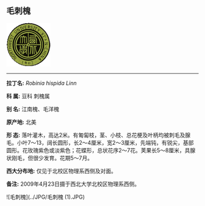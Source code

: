 ## 毛刺槐

![西北大学校园网络植物志](../JPG/nwu.gif)

---

**拉丁名:**  _Robinia hispida Linn_

**科 属:** 豆科 刺槐属

**别 名:** 江南槐、毛洋槐

**原产地:** 北美

**形  态:** 落叶灌木，高达2米。有匍匐枝，茎、小枝、总花梗及叶柄均被刺毛及腺毛。小叶7～13，阔长圆形，长2～4厘米，宽2～3厘米，先端钝，有锐尖，基部圆形。花玫瑰紫色或淡紫色；花蝶形，总状花序2～7花。荚果长5～8厘米，具腺状刚毛，但很少发育。花期5～7月。

**西大分布地:** 仅见于北校区物理系西侧及对面。

**备注:** 2009年4月23日摄于西北大学北校区物理系西侧。

![毛刺槐](../JPG/毛刺槐 (1).JPG) 

